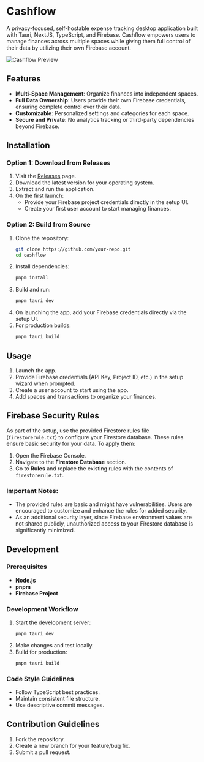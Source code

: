 # Cashflow

A privacy-focused, self-hostable expense tracking desktop application built with Tauri, NextJS, TypeScript, and Firebase. Cashflow empowers users to manage finances across multiple spaces while giving them full control of their data by utilizing their own Firebase account.

![Cashflow Preview](./cashflow.png)

## Features

-   **Multi-Space Management**: Organize finances into independent spaces.
-   **Full Data Ownership**: Users provide their own Firebase credentials, ensuring complete control over their data.
-   **Customizable**: Personalized settings and categories for each space.
-   **Secure and Private**: No analytics tracking or third-party dependencies beyond Firebase.

## Installation

### Option 1: Download from Releases

1. Visit the [Releases](https://github.com/your-repo/releases) page.
2. Download the latest version for your operating system.
3. Extract and run the application.
4. On the first launch:
    - Provide your Firebase project credentials directly in the setup UI.
    - Create your first user account to start managing finances.

### Option 2: Build from Source

1. Clone the repository:
    ```bash
    git clone https://github.com/your-repo.git
    cd cashflow
    ```
2. Install dependencies:
    ```bash
    pnpm install
    ```
3. Build and run:
    ```bash
    pnpm tauri dev
    ```
4. On launching the app, add your Firebase credentials directly via the setup UI.
5. For production builds:
    ```bash
    pnpm tauri build
    ```

## Usage

1. Launch the app.
2. Provide Firebase credentials (API Key, Project ID, etc.) in the setup wizard when prompted.
3. Create a user account to start using the app.
4. Add spaces and transactions to organize your finances.

## Firebase Security Rules

As part of the setup, use the provided Firestore rules file (`firestorerule.txt`) to configure your Firestore database. These rules ensure basic security for your data. To apply them:

1. Open the Firebase Console.
2. Navigate to the **Firestore Database** section.
3. Go to **Rules** and replace the existing rules with the contents of `firestorerule.txt`.

### Important Notes:

-   The provided rules are basic and might have vulnerabilities. Users are encouraged to customize and enhance the rules for added security.
-   As an additional security layer, since Firebase environment values are not shared publicly, unauthorized access to your Firestore database is significantly minimized.

## Development

### Prerequisites

-   **Node.js**
-   **pnpm**
-   **Firebase Project**

### Development Workflow

1. Start the development server:
    ```bash
    pnpm tauri dev
    ```
2. Make changes and test locally.
3. Build for production:
    ```bash
    pnpm tauri build
    ```

### Code Style Guidelines

-   Follow TypeScript best practices.
-   Maintain consistent file structure.
-   Use descriptive commit messages.

## Contribution Guidelines

1. Fork the repository.
2. Create a new branch for your feature/bug fix.
3. Submit a pull request.
